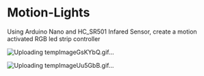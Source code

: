 # Motion-Lights

Using Arduino Nano and HC_SR501 Infared Sensor, create a motion activated RGB led strip controller

![Uploading tempImageGsKYbQ.gif…]()

![Uploading tempImageUu5GbB.gif…]()

